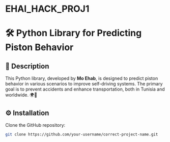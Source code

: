 # EHAI_HACK_PROJ1
# 🛠️ Python Library for Predicting Piston Behavior

## 📄 Description
This Python library, developed by **Mo Ehab**, is designed to predict piston behavior in various scenarios to improve self-driving systems. The primary goal is to prevent accidents and enhance transportation, both in Tunisia and worldwide. 🌍🚗

## ⚙️ Installation
Clone the GitHub repository:
```bash
git clone https://github.com/your-username/correct-project-name.git
